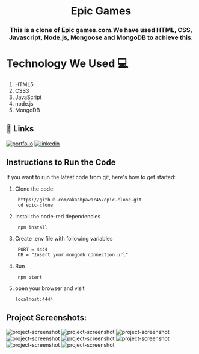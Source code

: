 
<h1 align="center" style="border-bottom: none;">Epic Games</h1>
<h3 align="center">This is a clone of Epic games.com.We have used HTML, CSS, Javascript, Node.js, Mongoose and MongoDB to achieve this.</h3>

# Technology We Used :computer: 

1. HTML5
2. CSS3
3. JavaScript
4. node.js
6. MongoDB

## 🔗 Links
[![portfolio](https://img.shields.io/badge/my_portfolio-000?style=for-the-badge&logo=ko-fi&logoColor=white)](https://akashpawardev.netlify.app/)
[![linkedin](https://img.shields.io/badge/linkedin-0A66C2?style=for-the-badge&logo=linkedin&logoColor=white)](https://www.linkedin.com/in/akashpawar23/)


## Instructions to Run the Code 

If you want to run the latest code from git, here's how to get started:

1. Clone the code:

        https://github.com/akashpawar45/epic-clone.git
        cd epic-clone

2. Install the node-red dependencies

        npm install

3. Create .env file with following variables

        PORT = 4444
        DB = "Insert your mongodb connection url"

4. Run

        npm start

5.  open your browser and visit

        localhost:4444



<h2>Project Screenshots:</h2>

<img src="" alt="project-screenshot" >

<img src="" alt="project-screenshot" >

<img src="" alt="project-screenshot" >

<img src="" alt="project-screenshot" >

<img src="" alt="project-screenshot" >

<img src="" alt="project-screenshot" >

<img src="" alt="project-screenshot" >

<img src="" alt="project-screenshot" >
